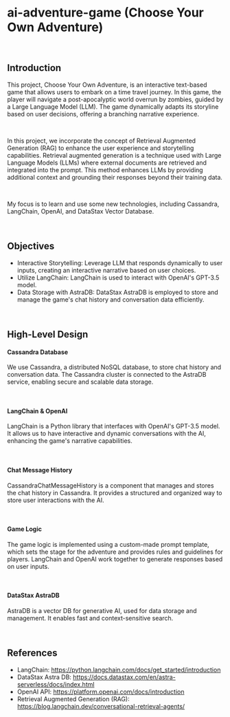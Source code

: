 # ai-adventure-game (Choose Your Own Adventure)

<br>

## Introduction
This project, Choose Your Own Adventure, is an interactive text-based game that allows users to embark on a time travel journey. 
In this game, the player will navigate a post-apocalyptic world overrun by zombies, guided by a Large Language Model (LLM). 
The game dynamically adapts its storyline based on user decisions, offering a branching narrative experience.

<br>

In this project, we incorporate the concept of Retrieval Augmented Generation (RAG) to enhance the user experience and storytelling capabilities. 
Retrieval augmented generation is a technique used with Large Language Models (LLMs) where external documents are retrieved and integrated into the prompt. 
This method enhances LLMs by providing additional context and grounding their responses beyond their training data.

<br>

My focus is to learn and use some new technologies, including Cassandra, LangChain, OpenAI, and DataStax Vector Database.

<br>

## Objectives
- Interactive Storytelling: Leverage LLM that responds dynamically to user inputs, creating an interactive narrative based on user choices.
- Utilize LangChain: LangChain is used to interact with OpenAI's GPT-3.5 model.
- Data Storage with AstraDB: DataStax AstraDB is employed to store and manage the game's chat history and conversation data efficiently.


<br>

## High-Level Design
#### Cassandra Database
We use Cassandra, a distributed NoSQL database, to store chat history and conversation data. 
The Cassandra cluster is connected to the AstraDB service, enabling secure and scalable data storage.

<br>

#### LangChain & OpenAI
LangChain is a Python library that interfaces with OpenAI's GPT-3.5 model. 
It allows us to have interactive and dynamic conversations with the AI, enhancing the game's narrative capabilities.

<br>

#### Chat Message History
CassandraChatMessageHistory is a component that manages and stores the chat history in Cassandra. 
It provides a structured and organized way to store user interactions with the AI.

<br>

#### Game Logic
The game logic is implemented using a custom-made prompt template, which sets the stage for the adventure and provides rules and guidelines for players. 
LangChain and OpenAI work together to generate responses based on user inputs.

<br>

#### DataStax AstraDB
AstraDB is a vector DB for generative AI, used for data storage and management.
It enables fast and context-sensitive search.

<br>

## References
- LangChain: https://python.langchain.com/docs/get_started/introduction
- DataStax Astra DB: https://docs.datastax.com/en/astra-serverless/docs/index.html
- OpenAI API: https://platform.openai.com/docs/introduction
- Retrieval Augmented Generation (RAG): https://blog.langchain.dev/conversational-retrieval-agents/

